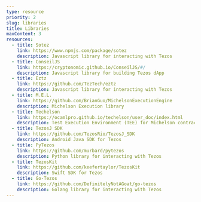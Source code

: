```yaml
---
type: resource
priority: 2
slug: libraries
title: Libraries
maxContent: 3
resources:
  - title: Sotez
    link: https://www.npmjs.com/package/sotez
    description: Javascript library for interacting with Tezos
  - title: ConseilJS
    link: https://cryptonomic.github.io/ConseilJS/#/
    description: Javascript library for building Tezos dApp
  - title: Eztz
    link: https://github.com/TezTech/eztz
    description: Javascript library for interacting with Tezos
  - title: M.E.L.
    link: https://github.com/BrianGuo/MichelsonExecutionEngine
    description: Michelson Execution library
  - title: Techelson
    link: https://ocamlpro.github.io/techelson/user_doc/index.html
    description: Test Execution Environment (TEE) for Michelson contracts
  - title: TezosJ SDK
    link: https://github.com/TezosRio/TezosJ_SDK
    description: Android Java SDK for Tezos
  - title: PyTezos
    link: https://github.com/murbard/pytezos
    description: Python library for interacting with Tezos
  - title: TezosKit
    link: https://github.com/keefertaylor/TezosKit
    description: Swift SDK for Tezos
  - title: Go-Tezos
    link: https://github.com/DefinitelyNotAGoat/go-tezos
    description: Golang library for interacting with Tezos
---
```

